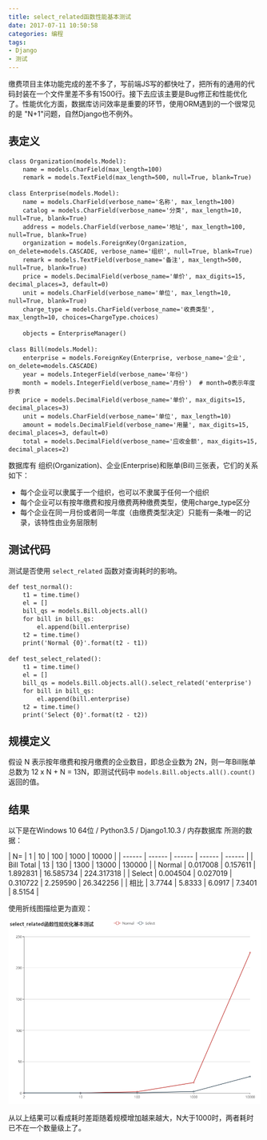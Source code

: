 ```yaml
---
title: select_related函数性能基本测试
date: 2017-07-11 10:50:58
categories: 编程
tags:
- Django
- 测试
---
```


缴费项目主体功能完成的差不多了，写前端JS写的都快吐了，把所有的通用的代码封装在一个文件里差不多有1500行。接下去应该主要是Bug修正和性能优化了。性能优化方面，数据库访问效率是重要的环节，使用ORM遇到的一个很常见的是 "N+1"问题，自然Django也不例外。

<!-- more -->

## 表定义

```
class Organization(models.Model):
    name = models.CharField(max_length=100)
    remark = models.TextField(max_length=500, null=True, blank=True)

class Enterprise(models.Model):
    name = models.CharField(verbose_name='名称', max_length=100)
    catalog = models.CharField(verbose_name='分类', max_length=10, null=True, blank=True)
    address = models.CharField(verbose_name='地址', max_length=100, null=True, blank=True)
    organization = models.ForeignKey(Organization, on_delete=models.CASCADE, verbose_name='组织', null=True, blank=True)
    remark = models.TextField(verbose_name='备注', max_length=500, null=True, blank=True)
    price = models.DecimalField(verbose_name='单价', max_digits=15, decimal_places=3, default=0)
    unit = models.CharField(verbose_name='单位', max_length=10, null=True, blank=True)
    charge_type = models.CharField(verbose_name='收费类型', max_length=10, choices=ChargeType.choices)

    objects = EnterpriseManager()

class Bill(models.Model):
    enterprise = models.ForeignKey(Enterprise, verbose_name='企业', on_delete=models.CASCADE)
    year = models.IntegerField(verbose_name='年份')
    month = models.IntegerField(verbose_name='月份')  # month=0表示年度抄表
    price = models.DecimalField(verbose_name='单价', max_digits=15, decimal_places=3)
    unit = models.CharField(verbose_name='单位', max_length=10)
    amount = models.DecimalField(verbose_name='用量', max_digits=15, decimal_places=3, default=0)
    total = models.DecimalField(verbose_name='应收金额', max_digits=15, decimal_places=2)
```
数据库有 组织(Organization)、企业(Enterprise)和账单(Bill)三张表，它们的关系如下：

- 每个企业可以隶属于一个组织，也可以不隶属于任何一个组织
- 每个企业可以有按年缴费和按月缴费两种缴费类型，使用charge_type区分
- 每个企业在同一月份或者同一年度（由缴费类型决定）只能有一条唯一的记录，该特性由业务层限制

## 测试代码

测试是否使用 `select_related` 函数对查询耗时的影响。

```
def test_normal():
    t1 = time.time()
    el = []
    bill_qs = models.Bill.objects.all()
    for bill in bill_qs:
        el.append(bill.enterprise)
    t2 = time.time()
    print('Normal {0}'.format(t2 - t1))

def test_select_related():
    t1 = time.time()
    el = []
    bill_qs = models.Bill.objects.all().select_related('enterprise')
    for bill in bill_qs:
        el.append(bill.enterprise)
    t2 = time.time()
    print('Select {0}'.format(t2 - t2))
```

## 规模定义

假设 N 表示按年缴费和按月缴费的企业数目，即总企业数为 2N，则一年Bill账单总数为 12 x N + N = 13N，即测试代码中 `models.Bill.objects.all().count()` 返回的值。

## 结果

以下是在Windows 10 64位 / Python3.5 / Django1.10.3 / 内存数据库 所测的数据：

| N= | 1 | 10 | 100 | 1000 | 10000 |
| ------ | ------ | ------ | ------ | ------ |
| Bill Total | 13 | 130 | 1300 | 13000 | 130000 |
| Normal | 0.017008 | 0.157611 | 1.892831 | 16.585734 | 224.317318 |
| Select | 0.004504 | 0.027019 | 0.310722 | 2.259590 | 26.342256 |
| 相比 | 3.7744 | 5.8333 | 6.0917 | 7.3401 | 8.5154 |

使用折线图描绘更为直观：

![性能测试图表](/images/select_related_performance_chart.png)

从以上结果可以看成耗时差距随着规模增加越来越大，N大于1000时，两者耗时已不在一个数量级上了。

